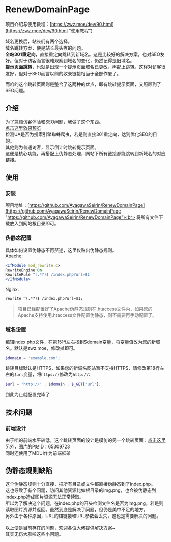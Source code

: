 # RenewDomainPage
项目介绍与使用教程：[https://zwz.moe/dev/90.html](https://zwz.moe/dev/90.html "使用教程")

域名更换后，站长们有两个选择。<br>
域名跳转方案，便是站长最头疼的问题。<br>
**全站301重定向**，直接重定向跳转到新域名。这是比较好的解决方案，也对SEO友好。但对于访客而言很难观察到域名的变化，仍然记得是旧域名。<br>
**提示页面跳转**，也就是出现一个提示页面域名已更改，再配上跳转。这样对访客很友好，但对于SEO而言以前的收录链接相当于全部作废了。<br>

而咱的这个跳转页面则是整合了这两种的优点，即有跳转提示页面，又照顾到了SEO问题。<br>

## 介绍
为了兼顾访客体验和SEO问题，我做了这个东西。<br>
[点击这里效果预览](https://www.pplin.cn/ "点击这里效果预览")<br>
检测UA是否为搜索引擎蜘蛛爬虫，若是则直接301重定向，达到优化SEO的目的。<br>
其他则为普通访客，显示倒计时跳转提示页面。<br>
这便是核心功能，再搭配上伪静态处理，网站下所有链接都能跳转到新域名的对应链接。<br>
## 使用
### 安装
项目地址：[https://github.com/AyagawaSeirin/RenewDomainPage](https://github.com/AyagawaSeirin/RenewDomainPage "https://github.com/AyagawaSeirin/RenewDomainPage")<br>
将所有文件下载放入到网站根目录即可。<br>
### 伪静态配置
具体如何设置伪静态不再赘述，这里仅贴出伪静态规则。<br>
Apache:
```APACHE
<IfModule mod_rewrite.c>
RewriteEngine On
RewriteRule ^(.*?)$ /index.php?url=$1
</IfModule>
```
Nginx:
```NGINX
rewrite ^(.*?)$ /index.php?url=$1;
```
>项目已经配置好了Apache伪静态规则在.htaccess文件内，如果您的Apache支持使用.htaccess文件配置伪静态，则不需要再手动配置了。

### 域名设置
编辑index.php文件，在第15行左右找到$domain变量，将变量值改为您的新域名。默认是zwz.moe，修改掉即可。
```php
$domain = 'example.com';
```
跳转目标默认是HTTPS，如果您的新域名网站暂不支持HTTPS，请修改第18行左右的`$url`变量，将`https://`修改为`http://`:
```php
$url = 'http://' . $domain . $_GET['url'];
```

到此为止就配置完毕了<br>
## 技术问题
### 前端设计
由于咱的前端水平较低，这个跳转页面的设计是模仿的另一个跳转页面：[点击这里](https://redirect.yuzu.im/yuzu.php?domain=zwz.moe "点击这里")<br>
另外，图片的P站ID：65309723<br>
同时还使用了MDUI作为前端框架<br>
## 伪静态规则缺陷
这个伪静态规则十分直接，把所有目录或文件都直接伪静态到了index.php。<br>
这也导致了有个问题，访问其他资源比如根目录的img.png，也会被伪静态到index.php造成图片资源无法正常读取。<br>
所以为了解决这个问题，在index.php的开头检测文件名是否为img.png，若是则读取图片资源并返回。虽然到底是解决了问题，但仍是美中不足的地方。<br>
另外由于各种原因，URL的锚链接和URL参数会丢失，这也是需要解决的问题。<br>
<br>
以上便是目前存在的问题，欢迎各位大佬提供解决方案~<br>
其实无伤大雅啦这些小问题。<br>